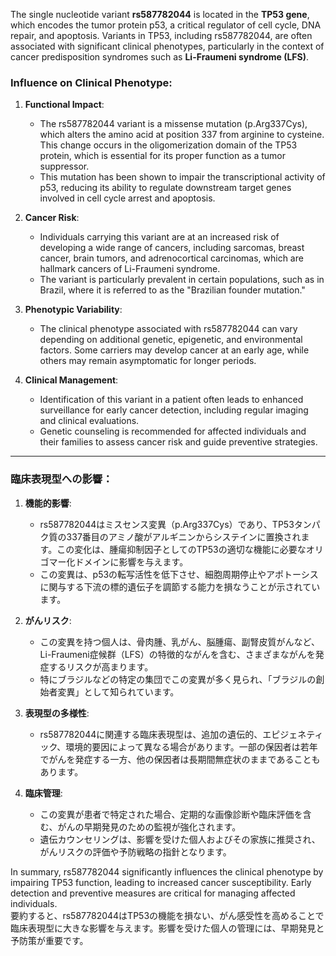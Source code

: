 The single nucleotide variant **rs587782044** is located in the **TP53 gene**, which encodes the tumor protein p53, a critical regulator of cell cycle, DNA repair, and apoptosis. Variants in TP53, including rs587782044, are often associated with significant clinical phenotypes, particularly in the context of cancer predisposition syndromes such as **Li-Fraumeni syndrome (LFS)**.

### Influence on Clinical Phenotype:
1. **Functional Impact**: 
   - The rs587782044 variant is a missense mutation (p.Arg337Cys), which alters the amino acid at position 337 from arginine to cysteine. This change occurs in the oligomerization domain of the TP53 protein, which is essential for its proper function as a tumor suppressor.
   - This mutation has been shown to impair the transcriptional activity of p53, reducing its ability to regulate downstream target genes involved in cell cycle arrest and apoptosis.

2. **Cancer Risk**:
   - Individuals carrying this variant are at an increased risk of developing a wide range of cancers, including sarcomas, breast cancer, brain tumors, and adrenocortical carcinomas, which are hallmark cancers of Li-Fraumeni syndrome.
   - The variant is particularly prevalent in certain populations, such as in Brazil, where it is referred to as the "Brazilian founder mutation."

3. **Phenotypic Variability**:
   - The clinical phenotype associated with rs587782044 can vary depending on additional genetic, epigenetic, and environmental factors. Some carriers may develop cancer at an early age, while others may remain asymptomatic for longer periods.

4. **Clinical Management**:
   - Identification of this variant in a patient often leads to enhanced surveillance for early cancer detection, including regular imaging and clinical evaluations.
   - Genetic counseling is recommended for affected individuals and their families to assess cancer risk and guide preventive strategies.

---

### 臨床表現型への影響：
1. **機能的影響**:
   - rs587782044はミスセンス変異（p.Arg337Cys）であり、TP53タンパク質の337番目のアミノ酸がアルギニンからシステインに置換されます。この変化は、腫瘍抑制因子としてのTP53の適切な機能に必要なオリゴマー化ドメインに影響を与えます。
   - この変異は、p53の転写活性を低下させ、細胞周期停止やアポトーシスに関与する下流の標的遺伝子を調節する能力を損なうことが示されています。

2. **がんリスク**:
   - この変異を持つ個人は、骨肉腫、乳がん、脳腫瘍、副腎皮質がんなど、Li-Fraumeni症候群（LFS）の特徴的ながんを含む、さまざまながんを発症するリスクが高まります。
   - 特にブラジルなどの特定の集団でこの変異が多く見られ、「ブラジルの創始者変異」として知られています。

3. **表現型の多様性**:
   - rs587782044に関連する臨床表現型は、追加の遺伝的、エピジェネティック、環境的要因によって異なる場合があります。一部の保因者は若年でがんを発症する一方、他の保因者は長期間無症状のままであることもあります。

4. **臨床管理**:
   - この変異が患者で特定された場合、定期的な画像診断や臨床評価を含む、がんの早期発見のための監視が強化されます。
   - 遺伝カウンセリングは、影響を受けた個人およびその家族に推奨され、がんリスクの評価や予防戦略の指針となります。

In summary, rs587782044 significantly influences the clinical phenotype by impairing TP53 function, leading to increased cancer susceptibility. Early detection and preventive measures are critical for managing affected individuals.  
要約すると、rs587782044はTP53の機能を損ない、がん感受性を高めることで臨床表現型に大きな影響を与えます。影響を受けた個人の管理には、早期発見と予防策が重要です。
